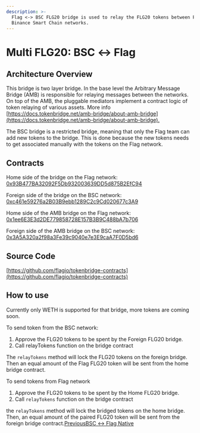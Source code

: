 ```yaml
---
description: >-
  Flag <-> BSC FLG20 bridge is used to relay the FLG20 tokens between Flag and
  Binance Smart Chain networks.
---
```


# Multi FLG20: BSC ↔ Flag

## Architecture Overview <a id="architecture-overview"></a>

This bridge is two layer bridge. In the base level the Arbitrary Message Bridge \(AMB\) is responsible for relaying messages between the networks. On top of the AMB, the pluggable mediators implement a contract logic of token relaying of various assets. More info [https://docs.tokenbridge.net/amb-bridge/about-amb-bridge](https://docs.tokenbridge.net/amb-bridge/about-amb-bridge).‌

The BSC bridge is a restricted bridge, meaning that only the Flag team can add new tokens to the bridge. This is done because the new tokens needs to get associated manually with the tokens on the Flag network.‌

## Contracts <a id="contracts"></a>

Home side of the bridge on the Flag network: [0x93B477BA32092F5Db932003639DD5d875B2EfC94](https://flagscan.xyz/address/0x93B477BA32092F5Db932003639DD5d875B2EfC94/transactions)​‌

Foreign side of the bridge on the BSC network: [0xc461e59276a2B03B9ebb1289C2c9Cd020677c3A9](https://bscscan.com/address/0xc461e59276a2B03B9ebb1289C2c9Cd020677c3A9)​‌

Home side of the AMB bridge on the Flag network: [0x1ee6E3E3d2DE779858728E157B3B9C488bA7b706](https://flagscan.xyz/address/0x1ee6E3E3d2DE779858728E157B3B9C488bA7b706/transactions)​‌

Foreign side of the AMB bridge on the BSC network: [0x3A5A320a2f98a3Fe39c9040e7e3E9caA7F0D5bd6](https://bscscan.com/address/0x3A5A320a2f98a3Fe39c9040e7e3E9caA7F0D5bd6)​‌

## Source Code <a id="source-code"></a>

[https://github.com/flagio/tokenbridge-contracts](https://github.com/flagio/tokenbridge-contracts)

## How to use <a id="how-to-use"></a>

Currently only WETH is supported for that bridge, more tokens are coming soon.‌

To send token from the BSC network:‌

1. Approve the FLG20 tokens to be spent by the Foreign FLG20 bridge.
2. Call relayTokens function on the bridge contract

The `relayTokens` method will lock the FLG20 tokens on the foreign bridge. Then an equal amount of the Flag FLG20 token will be sent from the home bridge contract.‌

To send tokens from Flag network‌

1. Approve the FLG20 tokens to be spent by the Home FLG20 bridge.
2. Call `relayTokens` function on the bridge contract

the `relayTokens` method will lock the bridged tokens on the home bridge. Then, an equal amount of the paired FLG20 token will be sent from the foreign bridge contract.[PreviousBSC ↔ Flag Native](https://app.gitbook.com/@flag-1/s/flag-dev-docs/~/drafts/-MdkekktVnuRGEokLu71/bridges/bridges/bsc-flag-native/@merged)[  
](https://app.gitbook.com/@flag-1/s/flag-dev-docs/~/drafts/-MdkekktVnuRGEokLu71/bridges/bridges/eth-flag-native-bridge/@merged)

